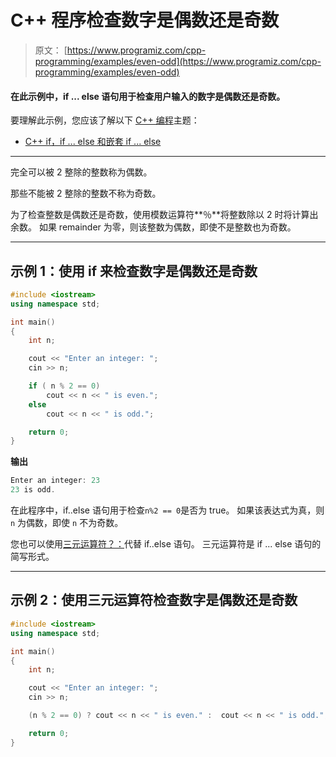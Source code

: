 # C++ 程序检查数字是偶数还是奇数

> 原文： [https://www.programiz.com/cpp-programming/examples/even-odd](https://www.programiz.com/cpp-programming/examples/even-odd)

#### 在此示例中，if ... else 语句用于检查用户输入的数字是偶数还是奇数。

要理解此示例，您应该了解以下 [C++ 编程](/cpp-programming "C++ tutorial")主题：

*   [C++ if，if ... else 和嵌套 if ... else](/cpp-programming/if-else)

* * *

完全可以被 2 整除的整数称为偶数。

那些不能被 2 整除的整数不称为奇数。

为了检查整数是偶数还是奇数，使用模数运算符**％**将整数除以 2 时将计算出余数。 如果 remainder 为零，则该整数为偶数，即使不是整数也为奇数。

* * *

## 示例 1：使用 if 来检查数字是偶数还是奇数

```cpp
#include <iostream>
using namespace std;

int main()
{
    int n;

    cout << "Enter an integer: ";
    cin >> n;

    if ( n % 2 == 0)
        cout << n << " is even.";
    else
        cout << n << " is odd.";

    return 0;
} 
```

**输出**

```cpp
Enter an integer: 23
23 is odd.
```

在此程序中，if..else 语句用于检查`n%2 == 0`是否为 true。 如果该表达式为真，则 `n` 为偶数，即使 `n` 不为奇数。

您也可以使用[三元运算符？：](/cpp-programming/if-else#conditional-operator "C++ conditional operator")代替 if..else 语句。 三元运算符是 if ... else 语句的简写形式。

* * *

## 示例 2：使用三元运算符检查数字是偶数还是奇数

```cpp
#include <iostream>
using namespace std;

int main()
{
    int n;

    cout << "Enter an integer: ";
    cin >> n;

    (n % 2 == 0) ? cout << n << " is even." :  cout << n << " is odd.";

    return 0;
}
```